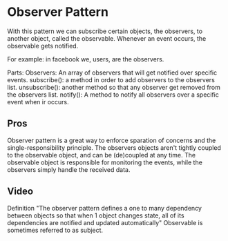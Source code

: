 # Observer Pattern
With this pattern we can subscribe certain objects, the observers, to another object, called the observable.
Whenever an event occurs, the observable gets notified.

For example: in facebook we, users, are the observers.

Parts:
Observers: An array of observers that will get notified over specific events.
subscribe(): a method in order to add observers to the observers list.
unsubscribe(): another method so that any observer get removed from the observers list.
notify(): A method to notify all observers over a specific event when ir occurs.

## Pros

Observer pattern  is a great way to enforce sparation of concerns and the single-responsibility principle. The observers objects aren't tightly coupled to the observable object, and can be (de)coupled at any time. The observable object is responsible for monitoring the events, while the observers simply handle the received data.

##

## Video
Definition
"The observer pattern defines a one to many dependency between objects so that when 1 object changes state, all of its dependencies are notified and updated automatically"
Observable is sometimes referred to as subject.